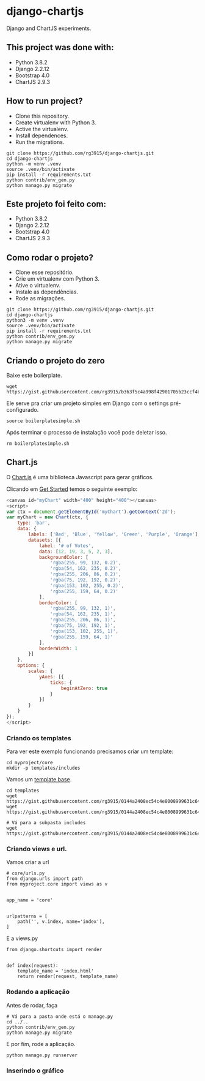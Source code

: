 # django-chartjs

Django and ChartJS experiments.

## This project was done with:

* Python 3.8.2
* Django 2.2.12
* Bootstrap 4.0
* ChartJS 2.9.3


## How to run project?

* Clone this repository.
* Create virtualenv with Python 3.
* Active the virtualenv.
* Install dependences.
* Run the migrations.

```
git clone https://github.com/rg3915/django-chartjs.git
cd django-chartjs
python -m venv .venv
source .venv/bin/activate
pip install -r requirements.txt
python contrib/env_gen.py
python manage.py migrate
```

## Este projeto foi feito com:

* Python 3.8.2
* Django 2.2.12
* Bootstrap 4.0
* ChartJS 2.9.3

## Como rodar o projeto?

* Clone esse repositório.
* Crie um virtualenv com Python 3.
* Ative o virtualenv.
* Instale as dependências.
* Rode as migrações.

```
git clone https://github.com/rg3915/django-chartjs.git
cd django-chartjs
python3 -m venv .venv
source .venv/bin/activate
pip install -r requirements.txt
python contrib/env_gen.py
python manage.py migrate
```

## Criando o projeto do zero

Baixe este boilerplate.

```
wget https://gist.githubusercontent.com/rg3915/b363f5c4a998f42901705b23ccf4b8e8/raw/39caa9f63aa693ed651cebd4bb503cebffc51f6d/boilerplatesimple.sh
```

Ele serve pra criar um projeto simples em Django com o settings pré-configurado.

```
source boilerplatesimple.sh
```

Após terminar o processo de instalação você pode deletar isso.

```
rm boilerplatesimple.sh
```

## Chart.js

O <a href="https://www.chartjs.org/" target="_blank">Chart.js</a> é uma biblioteca Javascript para gerar gráficos.

Clicando em <a href="https://www.chartjs.org/docs/latest/" target="_blank">Get Started</a> temos o seguinte exemplo:

```javascript
<canvas id="myChart" width="400" height="400"></canvas>
<script>
var ctx = document.getElementById('myChart').getContext('2d');
var myChart = new Chart(ctx, {
    type: 'bar',
    data: {
        labels: ['Red', 'Blue', 'Yellow', 'Green', 'Purple', 'Orange'],
        datasets: [{
            label: '# of Votes',
            data: [12, 19, 3, 5, 2, 3],
            backgroundColor: [
                'rgba(255, 99, 132, 0.2)',
                'rgba(54, 162, 235, 0.2)',
                'rgba(255, 206, 86, 0.2)',
                'rgba(75, 192, 192, 0.2)',
                'rgba(153, 102, 255, 0.2)',
                'rgba(255, 159, 64, 0.2)'
            ],
            borderColor: [
                'rgba(255, 99, 132, 1)',
                'rgba(54, 162, 235, 1)',
                'rgba(255, 206, 86, 1)',
                'rgba(75, 192, 192, 1)',
                'rgba(153, 102, 255, 1)',
                'rgba(255, 159, 64, 1)'
            ],
            borderWidth: 1
        }]
    },
    options: {
        scales: {
            yAxes: [{
                ticks: {
                    beginAtZero: true
                }
            }]
        }
    }
});
</script>
```

### Criando os templates

Para ver este exemplo funcionando precisamos criar um template:

```
cd myproject/core
mkdir -p templates/includes
```

Vamos um <a href="https://gist.github.com/rg3915/0144a2408ec54c4e8008999631c64a30" target="_blank">template base</a>.

```
cd templates
wget https://gist.githubusercontent.com/rg3915/0144a2408ec54c4e8008999631c64a30/raw/be05f2f8a483c6ddab3705c13bff0ac5fc2223be/base.html
wget https://gist.githubusercontent.com/rg3915/0144a2408ec54c4e8008999631c64a30/raw/ecbd782e23b3886ce64b318ef5ea194ed89b8ab3/index.html#

# Vá para a subpasta includes
wget https://gist.githubusercontent.com/rg3915/0144a2408ec54c4e8008999631c64a30/raw/ee78c798ed1fd57e2ba7328342ac3f4ab20268be/nav.html
```

### Criando views e url.

Vamos criar a url

```
# core/urls.py
from django.urls import path
from myproject.core import views as v


app_name = 'core'


urlpatterns = [
    path('', v.index, name='index'),
]
```

E a views.py

```
from django.shortcuts import render


def index(request):
    template_name = 'index.html'
    return render(request, template_name)
```

### Rodando a aplicação

Antes de rodar, faça

```
# Vá para a pasta onde está o manage.py
cd ../..
python contrib/env_gen.py
python manage.py migrate
```

E por fim, rode a aplicação.

```
python manage.py runserver
```

### Inserindo o gráfico

